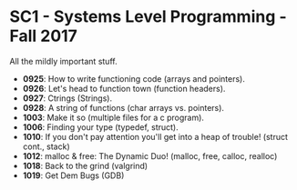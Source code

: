 # SC1 - Systems Level Programming - Fall 2017
All the mildly important stuff.
- **0925**: How to write functioning code (arrays and pointers).
- **0926**: Let's head to function town (function headers).
- **0927**: Ctrings (Strings).
- **0928**: A string of functions (char arrays vs. pointers).
- **1003**: Make it so (multiple files for a c program).
- **1006**: Finding your type (typedef, struct).
- **1010**: If you don't pay attention you'll get into a heap of trouble! (struct cont., stack)
- **1012**: malloc & free: The Dynamic Duo! (malloc, free, calloc, realloc)
- **1018**: Back to the grind (valgrind)
- **1019**: Get Dem Bugs (GDB)
